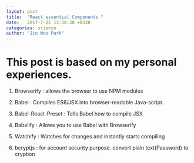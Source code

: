 ```yaml
---
layout: post
title:  "React essential Components "
date:   2017-7-25 13:30:30 +0530
categories: science
author: "Jin Woo Park"
---
```

# This post is based on my personal experiences.

1. Browserify : allows the browser to use NPM modules

2. Babel : Compiles ES6/JSX into browser-readable Java-script.

3. Babel-React-Preset : Tells Babel how to compile JSX

4. Babelify : Allows you to use Babel with Browserify

5. Watchify : Watches for changes and instantly starts compiling

6. bcryptjs : for account security purpose. convert plain text(Password) to cryption
